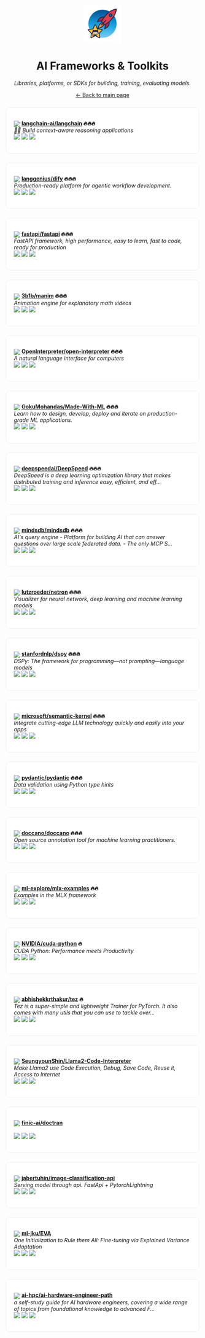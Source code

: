 <p align="center"><img src="../assets/awesome-logo.png" width="100" alt="Awesome Repos"/></p>
<h1 align="center">AI Frameworks & Toolkits</h1>
<p align="center"><i>Libraries, platforms, or SDKs for building, training, evaluating models.</i></p>

<p align="center"><a href="../README.md">← Back to main page</a></p>

<div align="left" style="border:1px solid #eee; border-radius:10px; padding:18px 20px; margin:24px 0; background:#fff;">

<img src="https://avatars.githubusercontent.com/u/126733545?v=4" width="32" style="vertical-align:middle;"/> <strong><a href="https://github.com/langchain-ai/langchain">langchain-ai/langchain</a> 🔥🔥🔥</strong><br/>
<em>🦜🔗 Build context-aware reasoning applications</em><br/>
<span>
<a href="https://github.com/langchain-ai/langchain/stargazers"><img src="https://img.shields.io/github/stars/langchain-ai/langchain?style=flat-square&labelColor=343b41"></a>
<a href="https://github.com/langchain-ai/langchain/network/members"><img src="https://img.shields.io/github/forks/langchain-ai/langchain?style=flat-square&labelColor=343b41"></a>
<a href="https://github.com/langchain-ai/langchain/commits"><img src="https://img.shields.io/github/last-commit/langchain-ai/langchain?style=flat-square&labelColor=343b41"></a>
</span>
</div>

<div align="left" style="border:1px solid #eee; border-radius:10px; padding:18px 20px; margin:24px 0; background:#fff;">

<img src="https://avatars.githubusercontent.com/u/127165244?v=4" width="32" style="vertical-align:middle;"/> <strong><a href="https://github.com/langgenius/dify">langgenius/dify</a> 🔥🔥🔥</strong><br/>
<em>Production-ready platform for agentic workflow development.</em><br/>
<span>
<a href="https://github.com/langgenius/dify/stargazers"><img src="https://img.shields.io/github/stars/langgenius/dify?style=flat-square&labelColor=343b41"></a>
<a href="https://github.com/langgenius/dify/network/members"><img src="https://img.shields.io/github/forks/langgenius/dify?style=flat-square&labelColor=343b41"></a>
<a href="https://github.com/langgenius/dify/commits"><img src="https://img.shields.io/github/last-commit/langgenius/dify?style=flat-square&labelColor=343b41"></a>
</span>
</div>

<div align="left" style="border:1px solid #eee; border-radius:10px; padding:18px 20px; margin:24px 0; background:#fff;">

<img src="https://avatars.githubusercontent.com/u/156354296?v=4" width="32" style="vertical-align:middle;"/> <strong><a href="https://github.com/fastapi/fastapi">fastapi/fastapi</a> 🔥🔥🔥</strong><br/>
<em>FastAPI framework, high performance, easy to learn, fast to code, ready for production</em><br/>
<span>
<a href="https://github.com/fastapi/fastapi/stargazers"><img src="https://img.shields.io/github/stars/fastapi/fastapi?style=flat-square&labelColor=343b41"></a>
<a href="https://github.com/fastapi/fastapi/network/members"><img src="https://img.shields.io/github/forks/fastapi/fastapi?style=flat-square&labelColor=343b41"></a>
<a href="https://github.com/fastapi/fastapi/commits"><img src="https://img.shields.io/github/last-commit/fastapi/fastapi?style=flat-square&labelColor=343b41"></a>
</span>
</div>

<div align="left" style="border:1px solid #eee; border-radius:10px; padding:18px 20px; margin:24px 0; background:#fff;">

<img src="https://avatars.githubusercontent.com/u/11601040?v=4" width="32" style="vertical-align:middle;"/> <strong><a href="https://github.com/3b1b/manim">3b1b/manim</a> 🔥🔥🔥</strong><br/>
<em>Animation engine for explanatory math videos</em><br/>
<span>
<a href="https://github.com/3b1b/manim/stargazers"><img src="https://img.shields.io/github/stars/3b1b/manim?style=flat-square&labelColor=343b41"></a>
<a href="https://github.com/3b1b/manim/network/members"><img src="https://img.shields.io/github/forks/3b1b/manim?style=flat-square&labelColor=343b41"></a>
<a href="https://github.com/3b1b/manim/commits"><img src="https://img.shields.io/github/last-commit/3b1b/manim?style=flat-square&labelColor=343b41"></a>
</span>
</div>

<div align="left" style="border:1px solid #eee; border-radius:10px; padding:18px 20px; margin:24px 0; background:#fff;">

<img src="https://avatars.githubusercontent.com/u/163192481?v=4" width="32" style="vertical-align:middle;"/> <strong><a href="https://github.com/OpenInterpreter/open-interpreter">OpenInterpreter/open-interpreter</a> 🔥🔥🔥</strong><br/>
<em>A natural language interface for computers</em><br/>
<span>
<a href="https://github.com/OpenInterpreter/open-interpreter/stargazers"><img src="https://img.shields.io/github/stars/OpenInterpreter/open-interpreter?style=flat-square&labelColor=343b41"></a>
<a href="https://github.com/OpenInterpreter/open-interpreter/network/members"><img src="https://img.shields.io/github/forks/OpenInterpreter/open-interpreter?style=flat-square&labelColor=343b41"></a>
<a href="https://github.com/OpenInterpreter/open-interpreter/commits"><img src="https://img.shields.io/github/last-commit/OpenInterpreter/open-interpreter?style=flat-square&labelColor=343b41"></a>
</span>
</div>

<div align="left" style="border:1px solid #eee; border-radius:10px; padding:18px 20px; margin:24px 0; background:#fff;">

<img src="https://avatars.githubusercontent.com/u/8000987?v=4" width="32" style="vertical-align:middle;"/> <strong><a href="https://github.com/GokuMohandas/Made-With-ML">GokuMohandas/Made-With-ML</a> 🔥🔥🔥</strong><br/>
<em>Learn how to design, develop, deploy and iterate on production-grade ML applications.</em><br/>
<span>
<a href="https://github.com/GokuMohandas/Made-With-ML/stargazers"><img src="https://img.shields.io/github/stars/GokuMohandas/Made-With-ML?style=flat-square&labelColor=343b41"></a>
<a href="https://github.com/GokuMohandas/Made-With-ML/network/members"><img src="https://img.shields.io/github/forks/GokuMohandas/Made-With-ML?style=flat-square&labelColor=343b41"></a>
<a href="https://github.com/GokuMohandas/Made-With-ML/commits"><img src="https://img.shields.io/github/last-commit/GokuMohandas/Made-With-ML?style=flat-square&labelColor=343b41"></a>
</span>
</div>

<div align="left" style="border:1px solid #eee; border-radius:10px; padding:18px 20px; margin:24px 0; background:#fff;">

<img src="https://avatars.githubusercontent.com/u/74068820?v=4" width="32" style="vertical-align:middle;"/> <strong><a href="https://github.com/deepspeedai/DeepSpeed">deepspeedai/DeepSpeed</a> 🔥🔥🔥</strong><br/>
<em>DeepSpeed is a deep learning optimization library that makes distributed training and inference easy, efficient, and eff...</em><br/>
<span>
<a href="https://github.com/deepspeedai/DeepSpeed/stargazers"><img src="https://img.shields.io/github/stars/deepspeedai/DeepSpeed?style=flat-square&labelColor=343b41"></a>
<a href="https://github.com/deepspeedai/DeepSpeed/network/members"><img src="https://img.shields.io/github/forks/deepspeedai/DeepSpeed?style=flat-square&labelColor=343b41"></a>
<a href="https://github.com/deepspeedai/DeepSpeed/commits"><img src="https://img.shields.io/github/last-commit/deepspeedai/DeepSpeed?style=flat-square&labelColor=343b41"></a>
</span>
</div>

<div align="left" style="border:1px solid #eee; border-radius:10px; padding:18px 20px; margin:24px 0; background:#fff;">

<img src="https://avatars.githubusercontent.com/u/31035808?v=4" width="32" style="vertical-align:middle;"/> <strong><a href="https://github.com/mindsdb/mindsdb">mindsdb/mindsdb</a> 🔥🔥🔥</strong><br/>
<em>AI's query engine - Platform for building AI that can answer questions over large scale federated data. - The only MCP S...</em><br/>
<span>
<a href="https://github.com/mindsdb/mindsdb/stargazers"><img src="https://img.shields.io/github/stars/mindsdb/mindsdb?style=flat-square&labelColor=343b41"></a>
<a href="https://github.com/mindsdb/mindsdb/network/members"><img src="https://img.shields.io/github/forks/mindsdb/mindsdb?style=flat-square&labelColor=343b41"></a>
<a href="https://github.com/mindsdb/mindsdb/commits"><img src="https://img.shields.io/github/last-commit/mindsdb/mindsdb?style=flat-square&labelColor=343b41"></a>
</span>
</div>

<div align="left" style="border:1px solid #eee; border-radius:10px; padding:18px 20px; margin:24px 0; background:#fff;">

<img src="https://avatars.githubusercontent.com/u/438516?v=4" width="32" style="vertical-align:middle;"/> <strong><a href="https://github.com/lutzroeder/netron">lutzroeder/netron</a> 🔥🔥🔥</strong><br/>
<em>Visualizer for neural network, deep learning and machine learning models</em><br/>
<span>
<a href="https://github.com/lutzroeder/netron/stargazers"><img src="https://img.shields.io/github/stars/lutzroeder/netron?style=flat-square&labelColor=343b41"></a>
<a href="https://github.com/lutzroeder/netron/network/members"><img src="https://img.shields.io/github/forks/lutzroeder/netron?style=flat-square&labelColor=343b41"></a>
<a href="https://github.com/lutzroeder/netron/commits"><img src="https://img.shields.io/github/last-commit/lutzroeder/netron?style=flat-square&labelColor=343b41"></a>
</span>
</div>

<div align="left" style="border:1px solid #eee; border-radius:10px; padding:18px 20px; margin:24px 0; background:#fff;">

<img src="https://avatars.githubusercontent.com/u/3046006?v=4" width="32" style="vertical-align:middle;"/> <strong><a href="https://github.com/stanfordnlp/dspy">stanfordnlp/dspy</a> 🔥🔥🔥</strong><br/>
<em>DSPy: The framework for programming—not prompting—language models</em><br/>
<span>
<a href="https://github.com/stanfordnlp/dspy/stargazers"><img src="https://img.shields.io/github/stars/stanfordnlp/dspy?style=flat-square&labelColor=343b41"></a>
<a href="https://github.com/stanfordnlp/dspy/network/members"><img src="https://img.shields.io/github/forks/stanfordnlp/dspy?style=flat-square&labelColor=343b41"></a>
<a href="https://github.com/stanfordnlp/dspy/commits"><img src="https://img.shields.io/github/last-commit/stanfordnlp/dspy?style=flat-square&labelColor=343b41"></a>
</span>
</div>

<div align="left" style="border:1px solid #eee; border-radius:10px; padding:18px 20px; margin:24px 0; background:#fff;">

<img src="https://avatars.githubusercontent.com/u/6154722?v=4" width="32" style="vertical-align:middle;"/> <strong><a href="https://github.com/microsoft/semantic-kernel">microsoft/semantic-kernel</a> 🔥🔥🔥</strong><br/>
<em>Integrate cutting-edge LLM technology quickly and easily into your apps</em><br/>
<span>
<a href="https://github.com/microsoft/semantic-kernel/stargazers"><img src="https://img.shields.io/github/stars/microsoft/semantic-kernel?style=flat-square&labelColor=343b41"></a>
<a href="https://github.com/microsoft/semantic-kernel/network/members"><img src="https://img.shields.io/github/forks/microsoft/semantic-kernel?style=flat-square&labelColor=343b41"></a>
<a href="https://github.com/microsoft/semantic-kernel/commits"><img src="https://img.shields.io/github/last-commit/microsoft/semantic-kernel?style=flat-square&labelColor=343b41"></a>
</span>
</div>

<div align="left" style="border:1px solid #eee; border-radius:10px; padding:18px 20px; margin:24px 0; background:#fff;">

<img src="https://avatars.githubusercontent.com/u/110818415?v=4" width="32" style="vertical-align:middle;"/> <strong><a href="https://github.com/pydantic/pydantic">pydantic/pydantic</a> 🔥🔥🔥</strong><br/>
<em>Data validation using Python type hints</em><br/>
<span>
<a href="https://github.com/pydantic/pydantic/stargazers"><img src="https://img.shields.io/github/stars/pydantic/pydantic?style=flat-square&labelColor=343b41"></a>
<a href="https://github.com/pydantic/pydantic/network/members"><img src="https://img.shields.io/github/forks/pydantic/pydantic?style=flat-square&labelColor=343b41"></a>
<a href="https://github.com/pydantic/pydantic/commits"><img src="https://img.shields.io/github/last-commit/pydantic/pydantic?style=flat-square&labelColor=343b41"></a>
</span>
</div>

<div align="left" style="border:1px solid #eee; border-radius:10px; padding:18px 20px; margin:24px 0; background:#fff;">

<img src="https://avatars.githubusercontent.com/u/58067660?v=4" width="32" style="vertical-align:middle;"/> <strong><a href="https://github.com/doccano/doccano">doccano/doccano</a> 🔥🔥🔥</strong><br/>
<em>Open source annotation tool for machine learning practitioners.</em><br/>
<span>
<a href="https://github.com/doccano/doccano/stargazers"><img src="https://img.shields.io/github/stars/doccano/doccano?style=flat-square&labelColor=343b41"></a>
<a href="https://github.com/doccano/doccano/network/members"><img src="https://img.shields.io/github/forks/doccano/doccano?style=flat-square&labelColor=343b41"></a>
<a href="https://github.com/doccano/doccano/commits"><img src="https://img.shields.io/github/last-commit/doccano/doccano?style=flat-square&labelColor=343b41"></a>
</span>
</div>

<div align="left" style="border:1px solid #eee; border-radius:10px; padding:18px 20px; margin:24px 0; background:#fff;">

<img src="https://avatars.githubusercontent.com/u/102832242?v=4" width="32" style="vertical-align:middle;"/> <strong><a href="https://github.com/ml-explore/mlx-examples">ml-explore/mlx-examples</a> 🔥🔥</strong><br/>
<em>Examples in the MLX framework</em><br/>
<span>
<a href="https://github.com/ml-explore/mlx-examples/stargazers"><img src="https://img.shields.io/github/stars/ml-explore/mlx-examples?style=flat-square&labelColor=343b41"></a>
<a href="https://github.com/ml-explore/mlx-examples/network/members"><img src="https://img.shields.io/github/forks/ml-explore/mlx-examples?style=flat-square&labelColor=343b41"></a>
<a href="https://github.com/ml-explore/mlx-examples/commits"><img src="https://img.shields.io/github/last-commit/ml-explore/mlx-examples?style=flat-square&labelColor=343b41"></a>
</span>
</div>

<div align="left" style="border:1px solid #eee; border-radius:10px; padding:18px 20px; margin:24px 0; background:#fff;">

<img src="https://avatars.githubusercontent.com/u/1728152?v=4" width="32" style="vertical-align:middle;"/> <strong><a href="https://github.com/NVIDIA/cuda-python">NVIDIA/cuda-python</a> 🔥</strong><br/>
<em>CUDA Python: Performance meets Productivity</em><br/>
<span>
<a href="https://github.com/NVIDIA/cuda-python/stargazers"><img src="https://img.shields.io/github/stars/NVIDIA/cuda-python?style=flat-square&labelColor=343b41"></a>
<a href="https://github.com/NVIDIA/cuda-python/network/members"><img src="https://img.shields.io/github/forks/NVIDIA/cuda-python?style=flat-square&labelColor=343b41"></a>
<a href="https://github.com/NVIDIA/cuda-python/commits"><img src="https://img.shields.io/github/last-commit/NVIDIA/cuda-python?style=flat-square&labelColor=343b41"></a>
</span>
</div>

<div align="left" style="border:1px solid #eee; border-radius:10px; padding:18px 20px; margin:24px 0; background:#fff;">

<img src="https://avatars.githubusercontent.com/u/1183441?v=4" width="32" style="vertical-align:middle;"/> <strong><a href="https://github.com/abhishekkrthakur/tez">abhishekkrthakur/tez</a> 🔥</strong><br/>
<em>Tez is a super-simple and lightweight Trainer for PyTorch. It also comes with many utils that you can use to tackle over...</em><br/>
<span>
<a href="https://github.com/abhishekkrthakur/tez/stargazers"><img src="https://img.shields.io/github/stars/abhishekkrthakur/tez?style=flat-square&labelColor=343b41"></a>
<a href="https://github.com/abhishekkrthakur/tez/network/members"><img src="https://img.shields.io/github/forks/abhishekkrthakur/tez?style=flat-square&labelColor=343b41"></a>
<a href="https://github.com/abhishekkrthakur/tez/commits"><img src="https://img.shields.io/github/last-commit/abhishekkrthakur/tez?style=flat-square&labelColor=343b41"></a>
</span>
</div>

<div align="left" style="border:1px solid #eee; border-radius:10px; padding:18px 20px; margin:24px 0; background:#fff;">

<img src="https://avatars.githubusercontent.com/u/20262536?v=4" width="32" style="vertical-align:middle;"/> <strong><a href="https://github.com/SeungyounShin/Llama2-Code-Interpreter">SeungyounShin/Llama2-Code-Interpreter</a> </strong><br/>
<em>Make Llama2 use Code Execution, Debug, Save Code, Reuse it, Access to Internet</em><br/>
<span>
<a href="https://github.com/SeungyounShin/Llama2-Code-Interpreter/stargazers"><img src="https://img.shields.io/github/stars/SeungyounShin/Llama2-Code-Interpreter?style=flat-square&labelColor=343b41"></a>
<a href="https://github.com/SeungyounShin/Llama2-Code-Interpreter/network/members"><img src="https://img.shields.io/github/forks/SeungyounShin/Llama2-Code-Interpreter?style=flat-square&labelColor=343b41"></a>
<a href="https://github.com/SeungyounShin/Llama2-Code-Interpreter/commits"><img src="https://img.shields.io/github/last-commit/SeungyounShin/Llama2-Code-Interpreter?style=flat-square&labelColor=343b41"></a>
</span>
</div>

<div align="left" style="border:1px solid #eee; border-radius:10px; padding:18px 20px; margin:24px 0; background:#fff;">

<img src="https://avatars.githubusercontent.com/u/120864275?v=4" width="32" style="vertical-align:middle;"/> <strong><a href="https://github.com/finic-ai/doctran">finic-ai/doctran</a> </strong><br/>
<em></em><br/>
<span>
<a href="https://github.com/finic-ai/doctran/stargazers"><img src="https://img.shields.io/github/stars/finic-ai/doctran?style=flat-square&labelColor=343b41"></a>
<a href="https://github.com/finic-ai/doctran/network/members"><img src="https://img.shields.io/github/forks/finic-ai/doctran?style=flat-square&labelColor=343b41"></a>
<a href="https://github.com/finic-ai/doctran/commits"><img src="https://img.shields.io/github/last-commit/finic-ai/doctran?style=flat-square&labelColor=343b41"></a>
</span>
</div>

<div align="left" style="border:1px solid #eee; border-radius:10px; padding:18px 20px; margin:24px 0; background:#fff;">

<img src="https://avatars.githubusercontent.com/u/22750032?v=4" width="32" style="vertical-align:middle;"/> <strong><a href="https://github.com/jabertuhin/image-classification-api">jabertuhin/image-classification-api</a> </strong><br/>
<em>Serving model through api. FastApi + PytorchLightning</em><br/>
<span>
<a href="https://github.com/jabertuhin/image-classification-api/stargazers"><img src="https://img.shields.io/github/stars/jabertuhin/image-classification-api?style=flat-square&labelColor=343b41"></a>
<a href="https://github.com/jabertuhin/image-classification-api/network/members"><img src="https://img.shields.io/github/forks/jabertuhin/image-classification-api?style=flat-square&labelColor=343b41"></a>
<a href="https://github.com/jabertuhin/image-classification-api/commits"><img src="https://img.shields.io/github/last-commit/jabertuhin/image-classification-api?style=flat-square&labelColor=343b41"></a>
</span>
</div>

<div align="left" style="border:1px solid #eee; border-radius:10px; padding:18px 20px; margin:24px 0; background:#fff;">

<img src="https://avatars.githubusercontent.com/u/40298801?v=4" width="32" style="vertical-align:middle;"/> <strong><a href="https://github.com/ml-jku/EVA">ml-jku/EVA</a> </strong><br/>
<em>One Initialization to Rule them All: Fine-tuning via Explained Variance Adaptation</em><br/>
<span>
<a href="https://github.com/ml-jku/EVA/stargazers"><img src="https://img.shields.io/github/stars/ml-jku/EVA?style=flat-square&labelColor=343b41"></a>
<a href="https://github.com/ml-jku/EVA/network/members"><img src="https://img.shields.io/github/forks/ml-jku/EVA?style=flat-square&labelColor=343b41"></a>
<a href="https://github.com/ml-jku/EVA/commits"><img src="https://img.shields.io/github/last-commit/ml-jku/EVA?style=flat-square&labelColor=343b41"></a>
</span>
</div>

<div align="left" style="border:1px solid #eee; border-radius:10px; padding:18px 20px; margin:24px 0; background:#fff;">

<img src="https://avatars.githubusercontent.com/u/183861985?v=4" width="32" style="vertical-align:middle;"/> <strong><a href="https://github.com/ai-hpc/ai-hardware-engineer-path">ai-hpc/ai-hardware-engineer-path</a> </strong><br/>
<em>a self-study guide for AI hardware engineers, covering a wide range of topics from foundational knowledge to advanced F...</em><br/>
<span>
<a href="https://github.com/ai-hpc/ai-hardware-engineer-path/stargazers"><img src="https://img.shields.io/github/stars/ai-hpc/ai-hardware-engineer-path?style=flat-square&labelColor=343b41"></a>
<a href="https://github.com/ai-hpc/ai-hardware-engineer-path/network/members"><img src="https://img.shields.io/github/forks/ai-hpc/ai-hardware-engineer-path?style=flat-square&labelColor=343b41"></a>
<a href="https://github.com/ai-hpc/ai-hardware-engineer-path/commits"><img src="https://img.shields.io/github/last-commit/ai-hpc/ai-hardware-engineer-path?style=flat-square&labelColor=343b41"></a>
</span>
</div>

